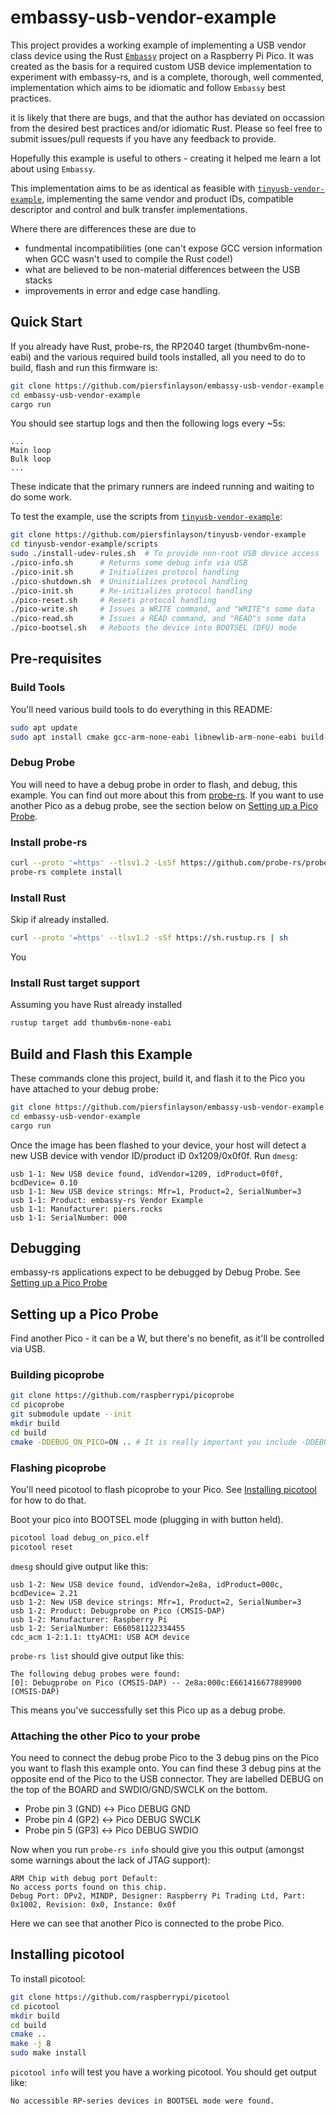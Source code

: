 # embassy-usb-vendor-example

This project provides a working example of implementing a USB vendor class device using the Rust [`Embassy`](https://github.com/embassy-rs/embassy) project on a Raspberry Pi Pico. It was created as the basis for a required custom USB device implementation to experiment with embassy-rs, and is a complete, thorough, well commented, implementation which aims to be idiomatic and follow `Embassy` best practices.

it is likely that there are bugs, and that the author has deviated on occassion from the desired best practices and/or idiomatic Rust.  Please so feel free to submit issues/pull requests if you have any feedback to provide.

Hopefully this example is useful to others - creating it helped me learn a lot about using `Embassy`.

This implementation aims to be as identical as feasible with [`tinyusb-vendor-example`](https://github.com/piersfinlayson/tinyusb-vendor-example), implementing the same vendor and product IDs, compatible descriptor and control and bulk transfer implementations.

Where there are differences these are due to
* fundmental incompatibilities (one can't expose GCC version information when GCC wasn't used to compile the Rust code!)
* what are believed to be non-material differences between the USB stacks
* improvements in error and edge case handling.

## Quick Start

If you already have Rust, probe-rs, the RP2040 target (thumbv6m-none-eabi) and the various required build tools installed, all you need to do to build, flash and run this firmware is: 

```bash
git clone https://github.com/piersfinlayson/embassy-usb-vendor-example
cd embassy-usb-vendor-example
cargo run
```

You should see startup logs and then the following logs every ~5s:

```
...
Main loop
Bulk loop
...
```

These indicate that the primary runners are indeed running and waiting to do some work.

To test the example, use the scripts from [`tinyusb-vendor-example`](https://github.com/piersfinlayson/tinyusb-vendor-example):

```bash
git clone https://github.com/piersfinlayson/tinyusb-vendor-example
cd tinyusb-vendor-example/scripts
sudo ./install-udev-rules.sh  # To provide non-root USB device access
./pico-info.sh      # Returns some debug info via USB
./pico-init.sh      # Initializes protocol handling
./pico-shutdown.sh  # Uninitializes protocol handling
./pico-init.sh      # Re-initializes protocol handling
./pico-reset.sh     # Resets protocol handling
./pico-write.sh     # Issues a WRITE command, and "WRITE"s some data
./pico-read.sh      # Issues a READ command, and "READ"s some data
./pico-bootsel.sh   # Reboots the device into BOOTSEL (DFU) mode
``` 

## Pre-requisites

### Build Tools

You'll need various build tools to do everything in this README: 

```bash
sudo apt update
sudo apt install cmake gcc-arm-none-eabi libnewlib-arm-none-eabi build-essential libstdc++-arm-none-eabi-newlib libusb-1.0-0-dev pkg-config
```

### Debug Probe

You will need to have a debug probe in order to flash, and debug, this example.  You can find out more about this from [probe-rs](https://probe.rs).  If you want to use another Pico as a debug probe, see the section below on [Setting up a Pico Probe](#setting-up-a-pico-probe).  

### Install probe-rs

```bash
curl --proto '=https' --tlsv1.2 -LsSf https://github.com/probe-rs/probe-rs/releases/latest/download/probe-rs-tools-installer.sh | sh
probe-rs complete install
```

### Install Rust

Skip if already installed.

```bash
curl --proto '=https' --tlsv1.2 -sSf https://sh.rustup.rs | sh
```

You 

### Install Rust target support  

Assuming you have Rust already installed

```bash
rustup target add thumbv6m-none-eabi
```

## Build and Flash this Example

These commands clone this project, build it, and flash it to the Pico you have attached to your debug probe:

```bash
git clone https://github.com/piersfinlayson/embassy-usb-vendor-example
cd embassy-usb-vendor-example
cargo run
```

Once the image has been flashed to your device, your host will detect a new USB device with vendor ID/product iD 0x1209/0x0f0f.  Run ```dmesg```:

```
usb 1-1: New USB device found, idVendor=1209, idProduct=0f0f, bcdDevice= 0.10
usb 1-1: New USB device strings: Mfr=1, Product=2, SerialNumber=3
usb 1-1: Product: embassy-rs Vendor Example
usb 1-1: Manufacturer: piers.rocks
usb 1-1: SerialNumber: 000
```

## Debugging

embassy-rs applications expect to be debugged by Debug Probe.  See [Setting up a Pico Probe](#setting-up-a-pico-probe)

## Setting up a Pico Probe

Find another Pico - it can be a W, but there's no benefit, as it'll be controlled via USB.

### Building picoprobe

```bash
git clone https://github.com/raspberrypi/picoprobe
cd picoprobe
git submodule update --init
mkdir build
cd build
cmake -DDEBUG_ON_PICO=ON .. # It is really important you include -DDEBUF_ON_PICO=ON
```

### Flashing picoprobe

You'll need picotool to flash picoprobe to your Pico.  See [Installing picotool](#installing-picotool) for how to do that.  

Boot your pico into BOOTSEL mode (plugging in with button held).

```bash
picotool load debug_on_pico.elf
picotool reset
```

```dmesg``` should give output like this:

```
usb 1-2: New USB device found, idVendor=2e8a, idProduct=000c, bcdDevice= 2.21
usb 1-2: New USB device strings: Mfr=1, Product=2, SerialNumber=3
usb 1-2: Product: Debugprobe on Pico (CMSIS-DAP)
usb 1-2: Manufacturer: Raspberry Pi
usb 1-2: SerialNumber: E660581122334455
cdc_acm 1-2:1.1: ttyACM1: USB ACM device
```

```probe-rs list``` should give output like this:

```
The following debug probes were found:
[0]: Debugprobe on Pico (CMSIS-DAP) -- 2e8a:000c:E661416677889900 (CMSIS-DAP)
```

This means you've successfully set this Pico up as a debug probe.

### Attaching the other Pico to your probe

You need to connect the debug probe Pico to the 3 debug pins on the Pico you want to flash this example onto.  You can find these 3 debug pins at the opposite end of the Pico to the USB connector.  They are labelled DEBUG on the top of the BOARD and SWDIO/GND/SWCLK on the bottom. 
* Probe pin 3 (GND) <-> Pico DEBUG GND
* Probe pin 4 (GP2) <-> Pico DEBUG SWCLK
* Probe pin 5 (GP3) <-> Pico DEBUG SWDIO 

Now when you run ```probe-rs info``` should give you this output (amongst some warnings about the lack of JTAG support):

```
ARM Chip with debug port Default:
No access ports found on this chip.
Debug Port: DPv2, MINDP, Designer: Raspberry Pi Trading Ltd, Part: 0x1002, Revision: 0x0, Instance: 0x0f
```

Here we can see that another Pico is connected to the probe Pico. 

## Installing picotool

To install picotool:

```bash
git clone https://github.com/raspberrypi/picotool
cd picotool
mkdir build
cd build
cmake ..
make -j 8
sudo make install
```

```picotool info``` will test you have a working picotool.  You should get output like:

```
No accessible RP-series devices in BOOTSEL mode were found.
```
